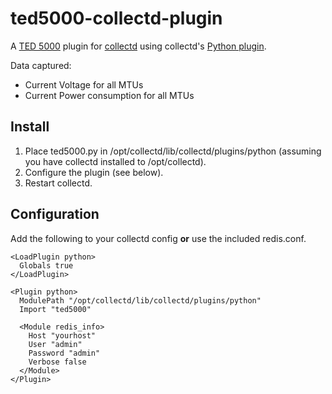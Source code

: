 ted5000-collectd-plugin
========================

A [TED 5000](http://www.theenergydetective.com/) plugin for [collectd](http://collectd.org) using collectd's [Python plugin](http://collectd.org/documentation/manpages/collectd-python.5.shtml).

Data captured:

 * Current Voltage for all MTUs
 * Current Power consumption for all MTUs

Install
-------
 1. Place ted5000.py in /opt/collectd/lib/collectd/plugins/python (assuming you have collectd installed to /opt/collectd).
 2. Configure the plugin (see below).
 3. Restart collectd.

Configuration
-------------
Add the following to your collectd config **or** use the included redis.conf.

    <LoadPlugin python>
      Globals true
    </LoadPlugin>

    <Plugin python>
      ModulePath "/opt/collectd/lib/collectd/plugins/python"
      Import "ted5000"

      <Module redis_info>
        Host "yourhost"
        User "admin"
        Password "admin"
        Verbose false
      </Module>
    </Plugin>
